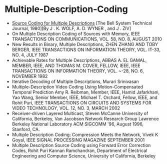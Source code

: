 # Multiple-Description-Coding

* [Source Coding for Multiple Descriptions](https://ieeexplore.ieee.org/document/6772473) [The Bell System Technical Journal, 1980][By J . K. WOLF, A. D. WYNER , and J . ZIV]
* On Multiple Description Coding of Sources with Memory, IEEE TRANSACTIONS ON COMMUNICATIONS, VOL. 58, NO. 8, AUGUST 2010
* New Results in Binary, Multiple Descriptions, ZHEN ZHANG AND TOBY BERGER, IEEE TRANSACTIONS ON INFORMATION THEORY, VOL. IT-33, NO. 4, JULY 1987
* Achievable Rates for Multiple Descriptions, ABBAS A. EL GAMAL, MEMBER, IEEE, AND THOMAS M. COVER, FELLOW, IEEE,  IEEE TRANSACTIONS ON INFORMATION THEORY, VOL. ~-28, NO. 6, NOVEMBER 1982
* Iterative Decoding of Multiple Descriptions, Murari Srinivasan
* Multiple-Description Video Coding Using Motion-Compensated Temporal Prediction Amy R. Reibman, Member, IEEE, Hamid Jafarkhani, Yao Wang, Senior Member, IEEE,
Michael T. Orchard, Fellow, IEEE, and Rohit Puri, IEEE TRANSACTIONS ON CIRCUITS AND SYSTEMS FOR VIDEO TECHNOLOGY, VOL. 12, NO. 3, MARCH 2002
* Receiver-driven Layered Multicast, Steven McCanne University of California, Berkeley, Van Jacobson Network Research Group Lawrence Berkeley National Laboratory ACM SIGCOMM '96, August 1996, Stanford, CA.
* Multiple Description Coding: Compression Meets the Network, Vivek K Goyal, IEEE SIGNAL PROCESSING MAGAZINE SEPTEMBER 2001
* Multiple Description Source Coding using Forward Error Correction Codes, Rohit Puri Kannan Ramchandran, Department of Electrical Engineering and Computer Science, University of California, Berkeley
